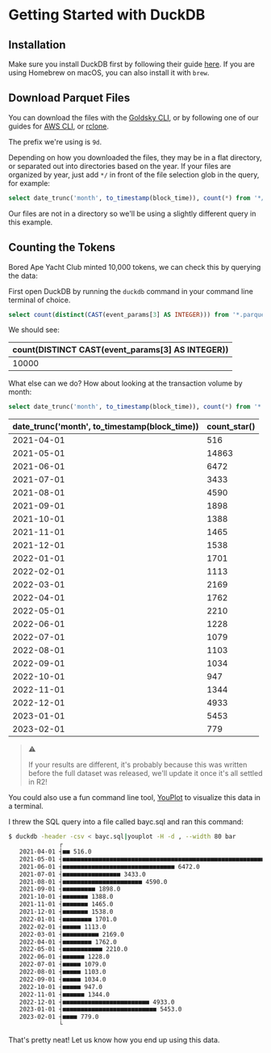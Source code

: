 # Getting Started with DuckDB

## Installation

Make sure you install DuckDB first by following their guide [here](https://duckdb.org/#quickinstall). If you are using Homebrew on macOS, you can also install it with `brew`.

## Download Parquet Files

You can download the files with the [Goldsky CLI](https://docs.goldsky.com), or by following one of our guides for [AWS CLI](awscli.md), or [rclone](rclone.md).

The prefix we're using is `9d`.

Depending on how you downloaded the files, they may be in a flat directory, or separated out into directories based on the year. If your files are organized by year, just add `*/` in front of the file selection glob in the query, for example:

```sql
select date_trunc('month', to_timestamp(block_time)), count(*) from '*/*.parquet' where lower(address) = '0xbc4ca0eda7647a8ab7c2061c2e118a18a936f13d' and event_signature = 'Transfer(address,address,uint256)' group by 1;
```

Our files are not in a directory so we'll be using a slightly different query in this example.

## Counting the Tokens

Bored Ape Yacht Club minted 10,000 tokens, we can check this by querying the data:

First open DuckDB by running the `duckdb` command in your command line terminal of choice.

```sql
select count(distinct(CAST(event_params[3] AS INTEGER))) from '*.parquet' where lower(address) = '0xbc4ca0eda7647a8ab7c2061c2e118a18a936f13d' and event_signature = 'Transfer(address,address,uint256)';
```

We should see:

| count(DISTINCT CAST(event_params[3] AS INTEGER)) |
|--------------------------------------------------|
| 10000                                            |

What else can we do? How about looking at the transaction volume by month:

```sql
select date_trunc('month', to_timestamp(block_time)), count(*) from '*.parquet' where lower(address) = '0xbc4ca0eda7647a8ab7c2061c2e118a18a936f13d' and event_signature = 'Transfer(address,address,uint256)' group by 1;
```

| date_trunc('month', to_timestamp(block_time)) | count_star() |
|-----------------------------------------------|--------------|
| 2021-04-01                                    | 516          |
| 2021-05-01                                    | 14863        |
| 2021-06-01                                    | 6472         |
| 2021-07-01                                    | 3433         |
| 2021-08-01                                    | 4590         |
| 2021-09-01                                    | 1898         |
| 2021-10-01                                    | 1388         |
| 2021-11-01                                    | 1465         |
| 2021-12-01                                    | 1538         |
| 2022-01-01                                    | 1701         |
| 2022-02-01                                    | 1113         |
| 2022-03-01                                    | 2169         |
| 2022-04-01                                    | 1762         |
| 2022-05-01                                    | 2210         |
| 2022-06-01                                    | 1228         |
| 2022-07-01                                    | 1079         |
| 2022-08-01                                    | 1103         |
| 2022-09-01                                    | 1034         |
| 2022-10-01                                    | 947          |
| 2022-11-01                                    | 1344         |
| 2022-12-01                                    | 4933         |
| 2023-01-01                                    | 5453         |
| 2023-02-01                                    | 779          |

> ⚠️
> 
> If your results are different, it's probably because this was written before the full dataset was released, we'll update it once it's all settled in R2!

You could also use a fun command line tool, [YouPlot](https://github.com/red-data-tools/YouPlot) to visualize this data in a terminal.

I threw the SQL query into a file called bayc.sql and ran this command:
```bash
$ duckdb -header -csv < bayc.sql|youplot -H -d , --width 80 bar
              ┌                                                                                ┐
   2021-04-01 ┤■■ 516.0
   2021-05-01 ┤■■■■■■■■■■■■■■■■■■■■■■■■■■■■■■■■■■■■■■■■■■■■■■■■■■■■■■■■■■■■■■■■■■■■■■■ 14863.0
   2021-06-01 ┤■■■■■■■■■■■■■■■■■■■■■■■■■■■■■■■ 6472.0
   2021-07-01 ┤■■■■■■■■■■■■■■■■ 3433.0
   2021-08-01 ┤■■■■■■■■■■■■■■■■■■■■■■ 4590.0
   2021-09-01 ┤■■■■■■■■■ 1898.0
   2021-10-01 ┤■■■■■■■ 1388.0
   2021-11-01 ┤■■■■■■■ 1465.0
   2021-12-01 ┤■■■■■■■ 1538.0
   2022-01-01 ┤■■■■■■■■ 1701.0
   2022-02-01 ┤■■■■■ 1113.0
   2022-03-01 ┤■■■■■■■■■■ 2169.0
   2022-04-01 ┤■■■■■■■■ 1762.0
   2022-05-01 ┤■■■■■■■■■■■ 2210.0
   2022-06-01 ┤■■■■■■ 1228.0
   2022-07-01 ┤■■■■■ 1079.0
   2022-08-01 ┤■■■■■ 1103.0
   2022-09-01 ┤■■■■■ 1034.0
   2022-10-01 ┤■■■■■ 947.0
   2022-11-01 ┤■■■■■■ 1344.0
   2022-12-01 ┤■■■■■■■■■■■■■■■■■■■■■■■■ 4933.0
   2023-01-01 ┤■■■■■■■■■■■■■■■■■■■■■■■■■■ 5453.0
   2023-02-01 ┤■■■■ 779.0
              └                                                                                ┘
```

That's pretty neat! Let us know how you end up using this data.

